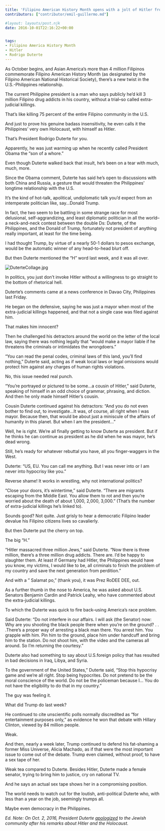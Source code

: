 ```yaml
---
title: 'Filipino American History Month opens with a jolt of Hitler from Philippine President Duterte'
contributors: ["contributor/emil-guillermo.md"]

#layout: layouts/post.njk
date: 2016-10-01T22:16:22+00:00


tags:
- Filipino America History Month
- Hitler
- Rodrigo Duterte
---
```


As October begins, and Asian America’s more than 4 million Filipinos commemorate
Filipino American History Month (as designated by the Filipino American National
Historical Society), there’s a new twist in the U.S.-Philippines relationship.

The current Philippine president is a man who says publicly he’d kill 3 million
Filipino drug addicts in his country, without a trial–so called extra-judicial
killings.

That’s like killing 75 percent of the entire Filipino community in the U.S.

And just to prove his genuine badass insensitivity, he even calls it the
Philippines’ very own Holocaust, with himself as Hitler.

That’s President Rodrigo Duterte for you.

Apparently, he was just warming up when he recently called President Obama the
“son of a whore.”

Even though Duterte walked back that insult, he’s been on a tear with much,
much, more.

Since the Obama comment, Duterte has said he’s open to discussions with both
China and Russia, a gesture that would threaten the Philippines’ longtime
relationship with the U.S.

It’s the kind of hot-talk, apolitical, undiplomatic talk you’d expect from an
intemperate politician like, say…Donald Trump.

In fact, the two seem to be battling in some strange race for most delusional,
self-aggrandizing, and least diplomatic politician in all the world–a
neck-and-neck contest between the double Ds: Duterte, of the Philippines, and
the Donald of Trump, fortunately not president of anything really important, at
least for the time being.

I had thought Trump, by virtue of a nearly 50-1 dollars to pesos exchange, would
be the automatic winner of any head-to-head blurt off.

But then Duterte mentioned the “H” word last week, and it was all over.

![DuterteCollage.jpg](/uploads/DuterteCollage.jpg)

In politics, you just don’t invoke Hitler without a willingness to go straight
to the bottom of rhetorical hell.

Duterte’s comments came at a news conference in Davao City, Philippines last
Friday.

He began on the defensive, saying he was just a mayor when most of the
extra-judicial killings happened, and that not a single case was filed against
him.

That makes him innocent?

Then he challenged his detractors around the world on the letter of the local
law, saying there was nothing legally that “would make a mayor liable if he
threatens the criminals or intimidates the wrongdoers.”

“You can read the penal codes, criminal laws of this land, you’ll find nothing,”
Duterte said, acting as if weak local laws or legal omissions would protect him
against any charges of human rights violations.

No, this issue needed real punch.

“You’re portrayed or pictured to be some…a cousin of Hitler,” said Duterte,
speaking of himself in an odd choice of grammar, phrasing, and diction. And then
he only made himself Hitler’s cousin.

Cousin Duterte continued against his detractors: “And you do not even bother to
find out, to investigate…It was, of course, all right when I was mayor. Because
then, that would be about just a miniscule of the affairs of humanity in this
planet. But when I am the president…”

Well, he is right. We’re all finally getting to know Duterte as president. But
if he thinks he can continue as president as he did when he was mayor, he’s dead
wrong.

Still, he’s ready for whatever rebuttal you have, all you finger-waggers in the
West.

Duterte: “US, EU. You can call me anything. But I was never into or I am never
into hypocrisy like you.”

Reverse shame! It works in wrestling, why not international politics?

“Close your doors, it’s wintertime,” said Duterte. “There are migrants escaping
from the Middle East. You allow them to rot and then you’re worried about the
death of about 1,000, 2,000, 3,000.” (That’s the number of extra-judicial
killings he’s linked to).

Sounds good? Not quite. Just grisly to hear a democratic Filipino leader devalue
his Filipino citizens lives so cavalierly.

But then Duterte put the cherry on top.

The big “H.”

“Hitler massacred three million Jews,” said Duterte. “Now there is three
million, there’s a three million drug addicts. There are. I’d be happy to
slaughter them. At least if Germany had Hitler, the Philippines would have you
know, my victims, I would like to be, all criminals to finish the problem of my
country and save the next generation from perdition.”

And with a ” Salamat po,” (thank you),  it was Prez RoDEE DEE, out.

As a further thumb in the nose to America, he was asked about U.S. Senators
Benjamin Cardin and Patrick Leahy, who have commented about the extra-judicial
killings.

To which the Duterte was quick to fire back–using America’s race problem.

Said Duterte: “Do not interfere in our affairs. I will ask (the Senator) now:
Why are you shooting the black people there when you’re on the ground? . .
.There’s a proper way of arresting a black man there. You arrest him. You
grapple with him. Pin him to the ground, place him under handcuff and bring him
to the station. Do not shoot him, with the video and the cameras all around. So
I’m returning the courtesy.”

Duterte also had something to say about U.S.foreign policy that has resulted in
bad decisions in Iraq, Libya, and Syria.

To the government of the United States,” Duterte said, “Stop this hypocrisy game
and we’re all right. Stop being hypocrites. Do not pretend to be the moral
conscience of the world. Do not be the policeman because I… You do not have the
eligibility to do that in my country.”

The guy was feeling it.

What did Trump do last week?

He continued to cite unscientific polls normally discredited as “for
entertainment purposes only,” as evidence he won that debate with Hillary
Clinton, viewed by 84 million people.

Weak.

And then, nearly a week later, Trump continued to defend his fat-shaming a
former Miss Universe, Alicia Machado, as if that were the most important issue
to come out of the debate.  Trump even claimed, without proof, to have a sex
tape of her.

Weak tea compared to Duterte. Besides Hitler, Duterte made a female senator,
trying to bring him to justice, cry on national TV.

And he says an actual sex tape shows her in a compromising position.

The world needs to watch out for the loutish, anti-political Duterte who, with
less than a year on the job, seemingly trumps all.

Maybe even democracy in the Philippines.

_Ed. Note: On Oct. 2, 2016, President Duterte
[apologized](https://www.latimes.com/world/la-fg-philippine-president-jews-hitler-20161002-snap-story.html)
to the Jewish community after his remarks about Hitler and the Holocaust._
